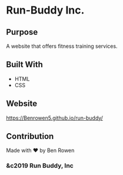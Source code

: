 # Run-Buddy Inc.

## Purpose
A website that offers fitness training services.

## Built With
* HTML
* CSS

## Website
https://Benrowen5.github.io/run-buddy/

## Contribution
Made with ❤️ by Ben Rowen

### &c2019 Run Buddy, Inc
